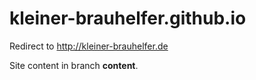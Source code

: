 # kleiner-brauhelfer.github.io
Redirect to http://kleiner-brauhelfer.de

Site content in branch **content**.

